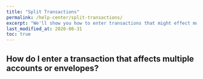 ```yaml
---
title: "Split Transactions"
permalink: /help-center/split-transactions/
excerpt: "We'll show you how to enter transactions that might effect multiple accounts or envelopes!"
last_modified_at: 2020-08-31
toc: true
---
```


## How do I enter a transaction that affects multiple accounts or envelopes?